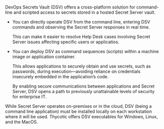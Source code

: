 ﻿[title]: # (Overview)
[tags]: # (,)
[priority]: # (1100)

DevOps Secrets Vault (DSV) offers a cross-platform solution for command-line and scripted access to secrets stored in a hosted Secret Server vault.

* You can directly operate DSV from the command line, entering DSV commands and observing the Secret Server responses in real time.

    This can make it easier to resolve Help Desk cases involving Secret Server issues affecting specific users or applicatios.

* You can deploy DSV as command sequences (scripts) within a machine image or application container.

  This allows applications to securely obtain and use secrets, such as passwords, during execution—avoiding reliance on credentials insecurely embedded in the application’s code.

  By enabling secure communications between applications and Secret Server, DSV opens a path to previously unattainable levels of security for enterprise IT.

While Secret Server operates on-premises or in the cloud, DSV (being a command line application) must be installed locally on each workstation where it will be used. Thycotic offers DSV executables for Windows, Linux, and the MacOS.






